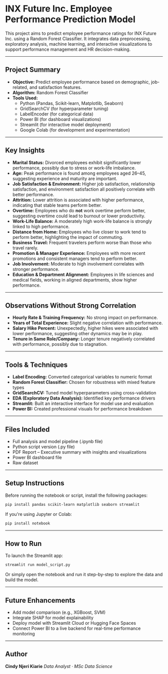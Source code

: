 # INX Future Inc. Employee Performance Prediction Model

This project aims to predict employee performance ratings for INX Future Inc. using a Random Forest Classifier. It integrates data preprocessing, exploratory analysis, machine learning, and interactive visualizations to support performance management and HR decision-making.

---

## Project Summary

- **Objective:** Predict employee performance based on demographic, job-related, and satisfaction features.
- **Algorithm:** Random Forest Classifier
- **Tools Used:**  
  - Python (Pandas, Scikit-learn, Matplotlib, Seaborn)  
  - GridSearchCV (for hyperparameter tuning)  
  - LabelEncoder (for categorical data)  
  - Power BI (for dashboard visualizations)  
  - Streamlit (for interactive model deployment)  
  - Google Colab (for development and experimentation)  

---

## Key Insights

- **Marital Status:** Divorced employees exhibit significantly lower performance, possibly due to stress or work-life imbalance.  
- **Age:** Peak performance is found among employees aged 26–45, suggesting experience and maturity are important.  
- **Job Satisfaction & Environment:** Higher job satisfaction, relationship satisfaction, and environment satisfaction all positively correlate with better performance.  
- **Attrition:** Lower attrition is associated with higher performance, indicating that stable teams perform better.  
- **Overtime:** Employees who do **not** work overtime perform better, suggesting overtime could lead to burnout or lower productivity.  
- **Work-Life Balance:** A moderately high work-life balance is strongly linked to high performance.  
- **Distance from Home:** Employees who live closer to work tend to perform better, highlighting the impact of commuting.  
- **Business Travel:** Frequent travelers perform worse than those who travel rarely.  
- **Promotion & Manager Experience:** Employees with more recent promotions and consistent managers tend to perform better.  
- **Job Involvement:** Moderate to high involvement correlates with stronger performance.  
- **Education & Department Alignment:** Employees in life sciences and medical fields, working in aligned departments, show higher performance.  

---

## Observations Without Strong Correlation

- **Hourly Rate & Training Frequency:** No strong impact on performance.  
- **Years of Total Experience:** Slight negative correlation with performance.  
- **Salary Hike Percent:** Unexpectedly, higher hikes were associated with lower performance, suggesting other dynamics may be in play.  
- **Tenure in Same Role/Company:** Longer tenure negatively correlated with performance, possibly due to stagnation.  

---

## Tools & Techniques

- **Label Encoding:** Converted categorical variables to numeric format  
- **Random Forest Classifier:** Chosen for robustness with mixed feature types  
- **GridSearchCV:** Tuned model hyperparameters using cross-validation  
- **EDA (Exploratory Data Analysis):** Identified key performance drivers  
- **Streamlit:** Built an interactive interface for model use and evaluation  
- **Power BI:** Created professional visuals for performance breakdown  

---

## Files Included

- Full analysis and model pipeline (.ipynb file)
- Python script version (.py file)  
- PDF Report – Executive summary with insights and visualizations  
- Power BI dashboard file  
- Raw dataset  

---

## Setup Instructions

Before running the notebook or script, install the following packages:

```bash
pip install pandas scikit-learn matplotlib seaborn streamlit
````

If you're using Jupyter or Colab:

```bash
pip install notebook
```

---

## How to Run

To launch the Streamlit app:

```bash
streamlit run model_script.py
```

Or simply open the notebook and run it step-by-step to explore the data and build the model.

---

## Future Enhancements

* Add model comparison (e.g., XGBoost, SVM)
* Integrate SHAP for model explainability
* Deploy model with Streamlit Cloud or Hugging Face Spaces
* Connect Power BI to a live backend for real-time performance monitoring

---

## Author

**Cindy Njeri Kiarie**
*Data Analyst · MSc Data Science*
